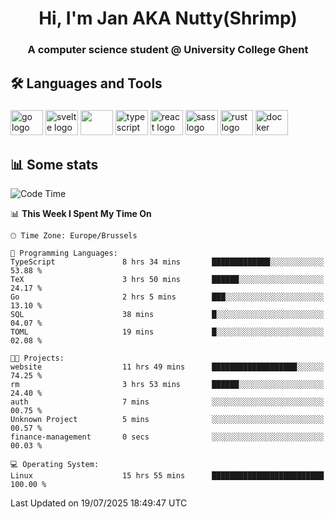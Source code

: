 <h1 align="center">Hi, I'm Jan AKA Nutty(Shrimp)</h1>
<h3 align="center">A computer science student @ University College Ghent</h3>

<h2 align="left">🛠️ Languages and Tools</h2>

###

<div align="left">
  <img src="https://cdn.jsdelivr.net/gh/devicons/devicon/icons/go/go-original.svg" height="40" width="52" alt="go logo"  />
  <img src="https://cdn.jsdelivr.net/gh/devicons/devicon@latest/icons/svelte/svelte-original.svg"  height="40" width="52" alt="svelte logo" />
  <img src="https://cdn.jsdelivr.net/gh/devicons/devicon@latest/icons/tailwindcss/tailwindcss-original.svg" height="40" width="52" />
  <img src="https://cdn.jsdelivr.net/gh/devicons/devicon/icons/typescript/typescript-original.svg" height="40" width="52" alt="typescript logo"  />
  <img src="https://cdn.jsdelivr.net/gh/devicons/devicon/icons/react/react-original.svg" height="40" width="52" alt="react logo"  />
  <img src="https://cdn.jsdelivr.net/gh/devicons/devicon/icons/sass/sass-original.svg" height="40" width="52" alt="sass logo"  />
  <img src="https://cdn.jsdelivr.net/gh/devicons/devicon@latest/icons/rust/rust-original.svg" height="40" width="52" alt="rust logo" />
  <img src="https://cdn.jsdelivr.net/gh/devicons/devicon/icons/docker/docker-original.svg" height="40" width="52" alt="docker logo"  />
</div>

<h2>📊 Some stats</h2>

<!--START_SECTION:waka-->
![Code Time](http://img.shields.io/badge/Code%20Time-6%2C190%20hrs%2020%20mins-blue)

📊 **This Week I Spent My Time On** 

```text
🕑︎ Time Zone: Europe/Brussels

💬 Programming Languages: 
TypeScript               8 hrs 34 mins       █████████████░░░░░░░░░░░░   53.88 % 
TeX                      3 hrs 50 mins       ██████░░░░░░░░░░░░░░░░░░░   24.17 % 
Go                       2 hrs 5 mins        ███░░░░░░░░░░░░░░░░░░░░░░   13.10 % 
SQL                      38 mins             █░░░░░░░░░░░░░░░░░░░░░░░░   04.07 % 
TOML                     19 mins             █░░░░░░░░░░░░░░░░░░░░░░░░   02.08 % 

🐱‍💻 Projects: 
website                  11 hrs 49 mins      ███████████████████░░░░░░   74.25 % 
rm                       3 hrs 53 mins       ██████░░░░░░░░░░░░░░░░░░░   24.40 % 
auth                     7 mins              ░░░░░░░░░░░░░░░░░░░░░░░░░   00.75 % 
Unknown Project          5 mins              ░░░░░░░░░░░░░░░░░░░░░░░░░   00.57 % 
finance-management       0 secs              ░░░░░░░░░░░░░░░░░░░░░░░░░   00.03 % 

💻 Operating System: 
Linux                    15 hrs 55 mins      █████████████████████████   100.00 % 
```


 Last Updated on 19/07/2025 18:49:47 UTC
<!--END_SECTION:waka-->
